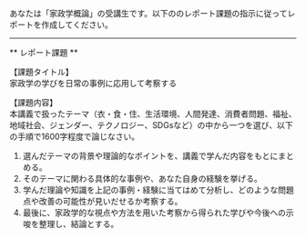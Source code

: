 あなたは「家政学概論」の受講生です。以下ののレポート課題の指示に従ってレポートを作成してください。

---------------------------------------
** レポート課題 **

【課題タイトル】  
家政学の学びを日常の事例に応用して考察する

【課題内容】  
本講義で扱ったテーマ（衣・食・住、生活環境、人間発達、消費者問題、福祉、地域社会、ジェンダー、テクノロジー、SDGsなど）の中から一つを選び、以下の手順で1600字程度で論じなさい。  
1. 選んだテーマの背景や理論的なポイントを、講義で学んだ内容をもとにまとめる。  
2. そのテーマに関わる具体的な事例や、あなた自身の経験を挙げる。  
3. 学んだ理論や知識を上記の事例・経験に当てはめて分析し、どのような問題点や改善の可能性が見いだせるか考察する。  
4. 最後に、家政学的な視点や方法を用いた考察から得られた学びや今後への示唆を整理し、結論とする。  